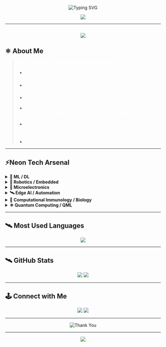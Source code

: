 <!-- README -->


<p align="center">
  <img src="https://readme-typing-svg.demolab.com?font=Fira+Code&size=30&pause=1000&color=F700FF&center=true&vCenter=true&width=700&lines=Nullifying+bugs+n+curses+since+day+one" alt="Typing SVG" />
</p>

<p align="center">
  <img src="https://capsule-render.vercel.app/api?type=waving&color=0:00F0FF,100:F700FF&height=200&section=header&text=アーロンの領域&fontSize=40&fontAlignY=35&desc=Neon%20Circuit%20Sanctuary&descAlignY=60&animation=twinkling"/>
</p>


---

<h2 align="center">
  <img src="https://img.shields.io/badge/Welcome%20to%20the%20Future-F700FF?style=for-the-badge&logo=github&logoColor=00F0FF"/>
</h2>


## ⚛️ About Me

> <span style="color: white;">**Microelectronics Scholar & Techno-Researcher**</span>
>
> - <span style="color: white;">🎓 Masters student in Computer and Microelectronic Systems @ Universiti Teknologi Malaysia</span>
> - <span style="color: white;">🎓 B.Tech in Computer Engineering @ Karunya University of Technology and Sciences, Coimbatore</span>
> - <span style="color: white;">🦿 Core experience: Embedded Systems, Automation, Edge AI, C & Python programming</span>
> - <span style="color: white;">🤖 Research: Robotics, Machine Learning/Deep Learning, Computational Biology, Environmental Engineering, Bio & Health Sciences</span>
> - <span style="color: white;">🛠️ Toolkit: Python, PyTorch, TensorRT, C, C++, Linux, ROS2, MATLAB/Simulink, Cadence Virtuoso, ONNX, NVIDIA Jetson, Raspberry Pi, and more (see below!)</span>
> - <span style="color: white;">🌌 Exploring the neon-lit frontiers of technology</span>

---


## ⚡Neon Tech Arsenal

<details>
<summary><b>🤖 ML / DL</b></summary>

<img src="https://img.shields.io/badge/Python-00F0FF?style=for-the-badge&logo=python&logoColor=F700FF"/>
<img src="https://img.shields.io/badge/PyTorch-F700FF?style=for-the-badge&logo=pytorch&logoColor=00F0FF"/>
<img src="https://img.shields.io/badge/TensorRT-FFFB00?style=for-the-badge&logo=nvidia&logoColor=F700FF"/>
<img src="https://img.shields.io/badge/Quantization-FF00CC?style=for-the-badge"/>

</details>

<details>
<summary><b>🦿 Robotics / Embedded</b></summary>

<img src="https://img.shields.io/badge/C-00F0FF?style=for-the-badge&logo=c&logoColor=F700FF"/>
<img src="https://img.shields.io/badge/C++-F700FF?style=for-the-badge&logo=cpp&logoColor=00F0FF"/>
<img src="https://img.shields.io/badge/Linux-FF00CC?style=for-the-badge&logo=linux&logoColor=00F0FF"/>
<img src="https://img.shields.io/badge/Keil%20uVision-FFFB00?style=for-the-badge"/>
<img src="https://img.shields.io/badge/KiCad-00F0FF?style=for-the-badge&logo=kicad&logoColor=F700FF"/>
<img src="https://img.shields.io/badge/MPLAB%20X-F700FF?style=for-the-badge"/>
<img src="https://img.shields.io/badge/XC8-FF00CC?style=for-the-badge"/>
<img src="https://img.shields.io/badge/PICSimLab-FFFB00?style=for-the-badge"/>
<img src="https://img.shields.io/badge/ROS2-00F0FF?style=for-the-badge&logo=ros&logoColor=F700FF"/>
<img src="https://img.shields.io/badge/NVIDIA%20Issac%20Sim-F700FF?style=for-the-badge&logo=nvidia&logoColor=00F0FF"/>
<img src="https://img.shields.io/badge/MATLAB%2FSimulink-FFFB00?style=for-the-badge&logo=mathworks&logoColor=F700FF"/>
<img src="https://img.shields.io/badge/Sensor%20Fusion-FF00CC?style=for-the-badge"/>

</details>

<details>
<summary><b>🔬 Microelectronics</b></summary>

<img src="https://img.shields.io/badge/Cadence%20Virtuoso-00F0FF?style=for-the-badge"/>
<img src="https://img.shields.io/badge/LTSpice-F700FF?style=for-the-badge"/>
<img src="https://img.shields.io/badge/Analog%20IC-FFFB00?style=for-the-badge"/>
<img src="https://img.shields.io/badge/SystemVerilog-FF00CC?style=for-the-badge"/>
<img src="https://img.shields.io/badge/KiCad-00F0FF?style=for-the-badge&logo=kicad&logoColor=F700FF"/>

</details>

<details>
<summary><b>🛰️ Edge AI / Automation</b></summary>

<img src="https://img.shields.io/badge/Quantization-FF00CC?style=for-the-badge"/>
<img src="https://img.shields.io/badge/Optimization-00F0FF?style=for-the-badge"/>
<img src="https://img.shields.io/badge/Containerization-F700FF?style=for-the-badge"/>
<img src="https://img.shields.io/badge/ONNX-FFFB00?style=for-the-badge&logo=onnx&logoColor=F700FF"/>
<img src="https://img.shields.io/badge/RTOS-00F0FF?style=for-the-badge"/>
<img src="https://img.shields.io/badge/NVIDIA%20Jetson-F700FF?style=for-the-badge&logo=nvidia&logoColor=00F0FF"/>
<img src="https://img.shields.io/badge/Raspberry%20Pi-FFFB00?style=for-the-badge&logo=raspberrypi&logoColor=F700FF"/>

</details>

<details>
<summary><b>🧬 Computational Immunology / Biology</b></summary>

<img src="https://img.shields.io/badge/ChimeraX-00F0FF?style=for-the-badge"/>
<img src="https://img.shields.io/badge/PyMOL-F700FF?style=for-the-badge"/>
<img src="https://img.shields.io/badge/PDB-FFFB00?style=for-the-badge"/>
<img src="https://img.shields.io/badge/ClustalOmega-FF00CC?style=for-the-badge"/>
<img src="https://img.shields.io/badge/BLAST-00F0FF?style=for-the-badge"/>
<img src="https://img.shields.io/badge/GROMACS-F700FF?style=for-the-badge"/>
<img src="https://img.shields.io/badge/AMBER-FFFB00?style=for-the-badge"/>
<img src="https://img.shields.io/badge/MARTINI-FF00CC?style=for-the-badge"/>
<img src="https://img.shields.io/badge/CHARMM-00F0FF?style=for-the-badge"/>

</details>

<details>
<summary><b>⚛️ Quantum Computing / QML</b></summary>

<img src="https://img.shields.io/badge/PennyLane-F700FF?style=for-the-badge"/>
<img src="https://img.shields.io/badge/VQE-FFFB00?style=for-the-badge"/>
<img src="https://img.shields.io/badge/QNNs-00F0FF?style=for-the-badge"/>

</details>

---

## 🛰️ Most Used Languages

<p align="center">
  <img src="https://github-readme-stats.vercel.app/api/top-langs/?username=Arik874&layout=compact&theme=radical&title_color=F700FF&text_color=FFFB00&bg_color=151515&border_color=00F0FF&langs_count=8"/>
</p>

---

## 🛰️ GitHub Stats

<p align="center">
  <img src="https://github-readme-stats.vercel.app/api?username=Arik874&show_icons=true&theme=radical&title_color=F700FF&icon_color=00F0FF&text_color=FFFB00&bg_color=151515"/>
  <img src="https://github-readme-streak-stats.herokuapp.com/?user=Arik874&theme=radical&background=151515&ring=F700FF&fire=FFFB00&currStreakLabel=00F0FF"/>
</p>

---

## 🕹️ Connect with Me

<p align="center">
  <a href="mailto:aron874@gmail.com"><img src="https://img.shields.io/badge/Email-FFFB00?style=for-the-badge&logo=gmail&logoColor=F700FF"/></a>
  <a href="https://discord.com/users/w0lfenstein."><img src="https://img.shields.io/badge/Discord-00F0FF?style=for-the-badge&logo=discord&logoColor=F700FF"/></a>
</p>

---

<p align="center">
  <img src="https://readme-typing-svg.demolab.com?font=Fira+Code&size=28&pause=1000&color=F700FF&center=true&vCenter=true&width=700&lines=Arigatou+Gozaimasu;Thank+you+for+visiting!" alt="Thank You" />
</p>

---

<p align="center">
  <img src="https://readme-typing-svg.demolab.com?font=Fira+Code&size=24&pause=1000&color=FFFB00&center=true&vCenter=true&width=600&lines=Stay+lit+under+the+neon+night"/>
</p>

<!-- README -->
